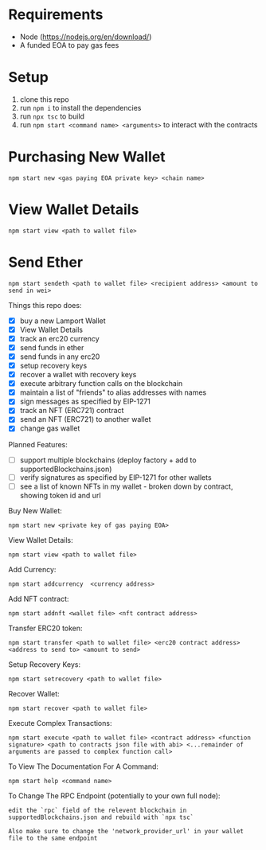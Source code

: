 
# Requirements
- Node (https://nodejs.org/en/download/)
- A funded EOA to pay gas fees

# Setup
1. clone this repo
2. run `npm i` to install the dependencies 
3. run `npx tsc` to build
4. run `npm start <command name> <arguments>` to interact with the contracts

# Purchasing New Wallet
    npm start new <gas paying EOA private key> <chain name>

# View Wallet Details
    npm start view <path to wallet file>

# Send Ether
    npm start sendeth <path to wallet file> <recipient address> <amount to send in wei>


Things this repo does: 
- [x] buy a new Lamport Wallet
- [x] View Wallet Details
- [x] track an erc20 currency
- [x] send funds in ether
- [x] send funds in any erc20
- [x] setup recovery keys
- [x] recover a wallet with recovery keys
- [x] execute arbitrary function calls on the blockchain
- [x] maintain a list of "friends" to alias addresses with names
- [x] sign messages as specified by EIP-1271
- [x] track an NFT (ERC721) contract
- [x] send an NFT (ERC721) to another wallet
- [x] change gas wallet

Planned Features:
- [ ] support multiple blockchains (deploy factory + add to supportedBlockchains.json)
- [ ] verify signatures as specified by EIP-1271 for other wallets 
- [ ] see a list of known NFTs in my wallet - broken down by contract, showing token id and url

Buy New Wallet:
    
    npm start new <private key of gas paying EOA>

View Wallet Details:

    npm start view <path to wallet file>

Add Currency: 

    npm start addcurrency  <currency address>

Add NFT contract:

    npm start addnft <wallet file> <nft contract address>

Transfer ERC20 token:

    npm start transfer <path to wallet file> <erc20 contract address> <address to send to> <amount to send>

Setup Recovery Keys:

    npm start setrecovery <path to wallet file>

Recover Wallet:

    npm start recover <path to wallet file>

Execute Complex Transactions:

    npm start execute <path to wallet file> <contract address> <function signature> <path to contracts json file with abi> <...remainder of arguments are passed to complex function call>

To View The Documentation For A Command:
    
    npm start help <command name>

To Change The RPC Endpoint (potentially to your own full node):

    edit the `rpc` field of the relevent blockchain in supportedBlockchains.json and rebuild with `npx tsc`

    Also make sure to change the 'network_provider_url' in your wallet file to the same endpoint